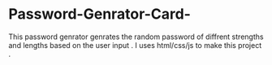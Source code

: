 # Password-Genrator-Card-
This password genrator genrates the random password of diffrent strengths and lengths based on the user input . I uses html/css/js to make this project .
